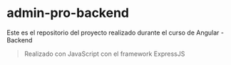 # admin-pro-backend
Este es el repositorio del proyecto realizado durante el curso de Angular - Backend

> Realizado con JavaScript con el framework ExpressJS
